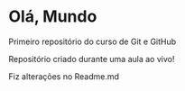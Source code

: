 # Olá, Mundo
 Primeiro repositório do curso de Git e GitHub

 Repositório criado durante uma aula ao vivo!

 Fiz alterações no Readme.md
